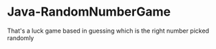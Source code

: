 # Java-RandomNumberGame
That's a luck game based in guessing which is the right number picked randomly
